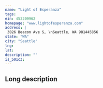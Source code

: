 ```yaml
---
name: "Light of Esperanza"
tags:
ein: 453209962
homepage: "www.lightofesperanza.com"
address: |
 3026 Beacon Ave S, \nSeattle, WA 981445856
state: "WA"
city: "Seattle"
lng: 
lat: 
description: ""
is_501c3: 
---
```


## Long description


